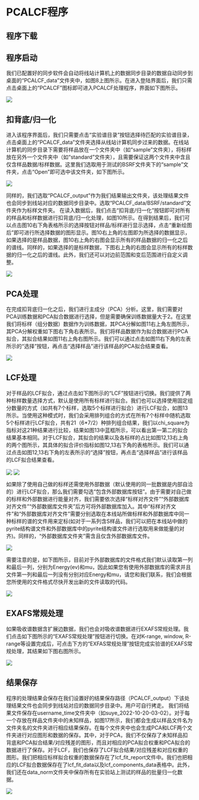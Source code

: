 # PCALCF程序

## 程序下载

## 程序启动
我们已配置好的同步软件会自动将线站计算机上的数据同步目录的数据自动同步到桌面的“PCALCF_data”文件夹中，如图8上图所示。在进入登陆界面后，我们只需点击桌面上的“PCALCF”图标即可进入PCALCF处理程序，界面如下图所示。

<img src="../images/launch_xaspca.png" align=center />

## 扣背底/归一化
进入该程序界面后，我们只需要点击“实验谱目录”按钮选择待匹配的实验谱目录，点击桌面上的“PCALCF_data”文件夹选择从线站计算机同步过来的数据。在线站计算机的同步目录下需要将样品放在一个文件夹中（如“sample”文件夹），将标样放在另外一个文件夹中（如“standard”文件夹），且需要保证这两个文件夹中含且仅含样品数据/标样数据。这里我们选取用于测试的BSRF文件夹下的“sample”文件夹，点击“Open”即可选中该文件夹，如下图所示。

<img src="../images/dataselect_pca.png" align=center />

同样的，我们选取“PCALCF_output”作为我们结果输出文件夹，该处理结果文件也会同步到线站对应的数据同步目录中。选取“PCALCF_data/BSRF/standard”文件夹作为标样文件夹。
在读入数据后，我们点击“扣背底/归一化”按钮即可对所有的样品和标样数据进行扣背底/归一化处理，如图10所示。在得到结果后，我们可以点击图10右下角表格所示的选择按钮对样品/标样进行显示选择，点击“重新绘图后”即可进行所选择数据的图形显示。图10右上角的左图即为所选择的数据显示，如果选择的是样品数据，图10右上角的右图会显示所有的样品数据的归一化之后的谱线。同样的，如果选择的是标样数据，下图右上角的右图会显示所有的标样数据的归一化之后的谱线。此外，我们还可以对边前范围和变后范围进行自定义调整。

<img src="../images/workflow_xaspcanor.png" align=center />

## PCA处理
在完成扣背底归一化之后，我们进行主成分（PCA）分析。这里，我们需要对PCA训练数据和PCA拟合数据进行选择，但是需要确保训练数据量大于2。在这里我们将标样（组分数据）数据作为训练数据，其PCA分解如图11右上角左图所示，其PCA分解权重如下图右下角右表所示。我们将样品数据作为拟合数据进行PCA拟合，其拟合结果如图11右上角右图所示。我们可以通过点击如图11右下角的左表所示的“选择”按钮，再点击“选择样品”进行该样品的PCA拟合结果查看。


<img src="../images/workflow_xaspca.png" align=center />

## LCF处理
对于样品的LCF拟合，通过点击如下图所示的“LCF”按钮进行切换。我们提供了两种标样数量选择方式，默认是使用所有标样进行拟合。我们也可以选择使用固定组分数量的方式（如共有7个标样，选取5个标样进行拟合）进行LCF拟合，如图13所示。当使用这种模式时，我们会采用排列组合的方式在所有7个标样中随机选取5个标样进行LCF拟合，共有21（6*7/2）种排列组合结果，我们以chi_square为指标对这21种结果进行比较，结果如图13中蓝框所示，可以看出第一第二的拟合结果基本相同。对于LCF拟合，其拟合的结果以及各标样的占比如图12,13右上角的两个图所示，其具体的拟合评价指标如图12,13右下角的表格所示。我们可以通过点击如图12,13右下角的左表所示的“选择”按钮，再点击“选择样品”进行该样品的LCF拟合结果查看。

<img src="../images/workflow_xaslcfall.png" align=center />


<img src="../images/workflow_xaslcfspec.png" align=center />

如果除了使用自己做的标样还需使用外部数据（默认使用的同一批数据是内部自洽的）进行LCF拟合，那么我们需要勾选“包含外部数据库按钮”。由于需要对自己做的标样和外部数据进行能量对齐，我们需要依次选择“标样对齐文件”“外部数据库对齐文件”“外部数据库文件夹”后方可将外部数据库加入。其中“标样对齐文件”和“外部数据库对齐文件”需要分别选取在本线站所做标样和外部数据库中同一种标样的谱的文件用来定标(如对于一系列含S样品，我们可以把在本线站中做的pyrite结构谱文件和外部数据库中的pyrite结构谱文件进行选取用来做能量的对齐)。同样的，“外部数据库文件夹”需含且仅含外部数据库文件。

<img src="../images/workflow_xaslcfexternal.png" align=center />


需要注意的是，如下图所示，目前对于外部数据库的文件格式我们默认读取第一列和最后一列，分别为Energy(ev)和mu，因此如果您有使用外部数据库的需求并且文件第一列和最后一列没有分别对应Energy和mu，请您和我们联系，我们会根据您所使用的文件格式尽快开发出新的文件读取的代码。

<img src="../images/workflow_xaslcfexternalformat.png" align=center />


## EXAFS常规处理
如果吸收谱数据含扩展边数据，我们也会对吸收谱数据进行EXAFS常规处理。我们点击如下图所示的“EXAFS常规处理”按钮进行切换。在对K-range, window, R-range等设置完成后，可点击下方的“EXFAS常规处理”按钮完成实验谱的EXAFS常规处理，其结果如下图右图所示。

<img src="../images/workflow_xaslcfeafs.png" align=center />


## 结果保存
程序的处理结果会保存在我们设置好的结果保存路径（PCALCF_output）下该处理结果文件也会同步到线站对应的数据同步目录中。用户可自行拷走。
我们将结果文件保存在username_time文件夹中（如suye_2022-10-20-03-02）。对于每一个存放在样品文件夹中的未知样品，如图17所示，我们都会生成以样品文件名为文件夹名的文件夹进行相应结果保存。在每个文件夹中也会生成PCA和LCF两个文件夹进行对应图形和数据的保存。其中，对于PCA，我们不仅保存了未知样品扣背底和PCA拟合结果/对应残差的图形，而且对相应的PCA拟合权重和PCA拟合的数据进行了保存。对于LCF，我们也保存了LCF拟合结果/对应残差和对应权重的图形。我们把相应标样拟合权重的数据保存在了lcf_fit_report文件中。我们也把相应的LCF拟合数据保存在了lcf_fit_data以及lcf_components_data表格中。此外，我们还在data_norm文件夹中保存所有在实验站上测试的样品的批量归一化数据。

<img src="../images/save_pcalcf.png" align=center />
